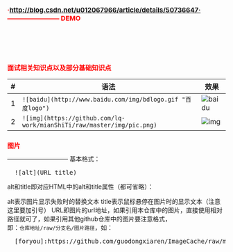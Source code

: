 ·http://blog.csdn.net/u012067966/article/details/50736647·
————————
DEMO
===========================
<pre>
  <code>
    <style>
      h1{
        font-size:15px;
        color:#f00;
      }
    </style>
  </code>
</pre>  
<h1>面试相关知识点以及部分基础知识点</h1>

|#|语法|效果|
|---|---|----
|1|`![baidu](http://www.baidu.com/img/bdlogo.gif "百度logo")`|![baidu](http://www.baidu.com/img/bdlogo.gif "百度logo")
|2|`![img](https://github.com/lq-work/mianShiTi/raw/master/img/pic.png)`|![img](https://github.com/lq-work/mianShiTi/raw/master/img/pic.png "面试题图片")
###
<h1>图片</h1>
——————————
基本格式：

<pre>
  ![alt](URL title)
</pre>
alt和title即对应HTML中的alt和title属性（都可省略）：

  alt表示图片显示失败时的替换文本
  title表示鼠标悬停在图片时的显示文本（注意这里要加引号）
URL即图片的url地址，如果引用本仓库中的图片，直接使用相对路径就可了，如果引用其他github仓库中的图片要注意格式，<br/>
即：`仓库地址/raw/分支名/图片路径`，如：
<pre>
  [foryou]:https://github.com/guodongxiaren/ImageCache/raw/master/Logo/foryou.gif
</pre>

